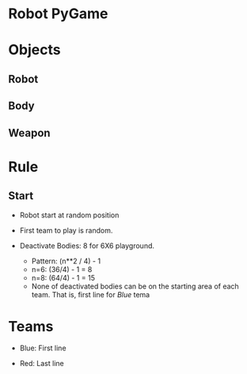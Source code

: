 # Robot PyGame


# Objects

## Robot

## Body

## Weapon


# Rule


## Start

* Robot start at random position

* First team to play is random.

* Deactivate Bodies: 8 for 6X6 playground.
  * Pattern: (n**2 / 4) - 1
  * n=6: (36/4) - 1 = 8
  * n=8: (64/4) - 1 = 15
  * None of deactivated bodies can be on the starting area of each team. That is, first line for *Blue* tema 
  




# Teams

* Blue: First line

* Red: Last line




